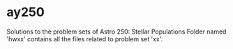 # ay250
Solutions to the problem sets of Astro 250: Stellar Populations
Folder named 'hwxx' contains all the files related to problem set 'xx'.
